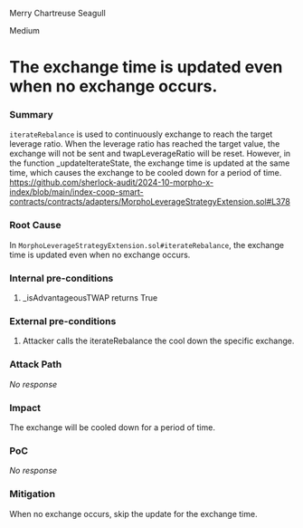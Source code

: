 Merry Chartreuse Seagull

Medium

# The exchange time is updated even when no exchange occurs.

### Summary

`iterateRebalance` is used to continuously exchange to reach the target leverage ratio.  When the leverage ratio has reached the target value, the exchange will not be sent and twapLeverageRatio will be reset. However, in the function _updateIterateState, the exchange time is updated at the same time, which causes the exchange to be cooled down for a period of time.
https://github.com/sherlock-audit/2024-10-morpho-x-index/blob/main/index-coop-smart-contracts/contracts/adapters/MorphoLeverageStrategyExtension.sol#L378

### Root Cause

In `MorphoLeverageStrategyExtension.sol#iterateRebalance`, the exchange time is updated even when no exchange occurs.

### Internal pre-conditions

1. _isAdvantageousTWAP returns True

### External pre-conditions

1. Attacker calls the iterateRebalance the cool down the specific exchange.

### Attack Path

_No response_

### Impact

The exchange will be cooled down for a period of time.

### PoC

_No response_

### Mitigation

When no exchange occurs, skip the update for the exchange time.